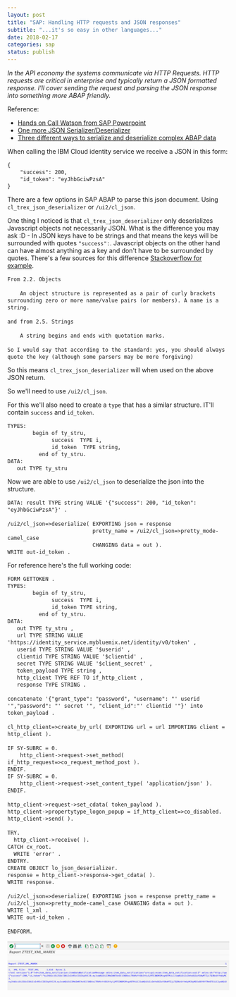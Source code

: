 ```yaml
---
layout: post
title: "SAP: Handling HTTP requests and JSON responses"
subtitle: "...it's so easy in other languages..."
date: 2018-02-17
categories: sap
status: publish
---
```



*In the API economy the systems communicate via HTTP Requests. HTTP requests are critical in enterprise and typically return a JSON formatted response. I'll cover sending the request and parsing the JSON response into something more ABAP friendly.*


Reference:   
* [Hands on Call Watson from SAP Powerpoint](https://www.ibm.com/developerworks/community/files/form/anonymous/api/library/25ecde0d-ebfb-47d4-a379-a048a1ccea57/document/d7c30a1b-da62-4066-b4b5-aedc92dfb139/media/Hands-on_Call_Watson_from_SAP_20171009.pdf)
* [One more JSON Serializer/Deserializer](https://wiki.scn.sap.com/wiki/display/Snippets/One+more+ABAP+to+JSON+Serializer+and+Deserializer)
* [Three different ways to serialize and deserialize complex ABAP data](https://blogs.sap.com/2013/02/21/three-different-ways-to-serialize-and-deserialize-complex-abap-data/)

When calling the IBM Cloud identity service we receive a JSON in this form: 
```
{
    "success": 200,
    "id_token": "eyJhbGciwPzsA"
}
```

There are a few options in SAP ABAP to parse this json document. 
Using `cl_trex_json_deserializer` or `/ui2/cl_json`.

One thing I noticed is that `cl_trex_json_deserializer` only deserializes Javascript objects not necessarily JSON. 
What is the difference you may ask :D - In JSON keys have to be strings and that means
the keys will be surrounded with quotes `"success":`. Javascript objects on the other
hand can have almost anything as a key and don't have to be surrounded by quotes.
There's a few sources for this difference [Stackoverflow for example](https://stackoverflow.com/questions/949449/json-spec-does-the-key-have-to-be-surrounded-with-quotes). 

```
From 2.2. Objects

    An object structure is represented as a pair of curly brackets surrounding zero or more name/value pairs (or members). A name is a string.

and from 2.5. Strings

    A string begins and ends with quotation marks.

So I would say that according to the standard: yes, you should always quote the key (although some parsers may be more forgiving)
```  

So this means `cl_trex_json_deserializer` will when used on the above JSON return.


So we'll need to use `/ui2/cl_json`. 


For this we'll also need to create a `type` that has a similar structure. IT'll contain
`success` and `id_token`. 

```
TYPES:
        begin of ty_stru,
              success  TYPE i,
              id_token  TYPE string,
          end of ty_stru.
DATA:
   out TYPE ty_stru 
```

Now we are able to use `/ui2/cl_json` to deserialize the json into the structure. 

```
DATA: result TYPE string VALUE '{"success": 200, "id_token": "eyJhbGciwPzsA"}' . 
  
/ui2/cl_json=>deserialize( EXPORTING json = response 
                           pretty_name = /ui2/cl_json=>pretty_mode-camel_case 
                           CHANGING data = out ).
WRITE out-id_token .
```

For reference here's the full working code:

```
FORM GETTOKEN .
TYPES:
        begin of ty_stru,
              success  TYPE i,
              id_token TYPE string,
          end of ty_stru.
DATA:
   out TYPE ty_stru ,
   url TYPE STRING VALUE 'https://identity_service.mybluemix.net/identity/v0/token' ,
   userid TYPE STRING VALUE '$userid' ,
   clientid TYPE STRING VALUE '$clientid' ,
   secret TYPE STRING VALUE '$client_secret' ,
   token_payload TYPE string ,
   http_client TYPE REF TO if_http_client ,
   response TYPE STRING .

concatenate '{"grant_type": "password", "username": "' userid '","password": "' secret '", "client_id":"' clientid '"}' into token_payload .

cl_http_client=>create_by_url( EXPORTING url = url IMPORTING client = http_client ).

IF SY-SUBRC = 0.
    http_client->request->set_method( if_http_request=>co_request_method_post ).
ENDIF.
IF SY-SUBRC = 0.
    http_client->request->set_content_type( 'application/json' ).
ENDIF.

http_client->request->set_cdata( token_payload ).
http_client->propertytype_logon_popup = if_http_client=>co_disabled.
http_client->send( ).

TRY.
  http_client->receive( ).
CATCH cx_root.
  WRITE 'error' .
ENDTRY.
CREATE OBJECT lo_json_deserializer.
response = http_client->response->get_cdata( ).
WRITE response.

/ui2/cl_json=>deserialize( EXPORTING json = response pretty_name = /ui2/cl_json=>pretty_mode-camel_case CHANGING data = out ).
WRITE l_xml .
WRITE out-id_token .

ENDFORM.

```

![We should see the tokens](/static/sap/print_token.png)
